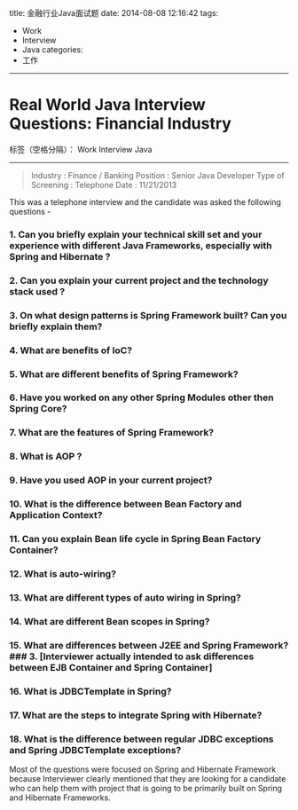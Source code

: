 title: 金融行业Java面试题
date: 2014-08-08 12:16:42
tags: 
- Work
- Interview
- Java
categories:
- 工作
---

# Real World Java Interview Questions: Financial Industry

标签（空格分隔）： Work Interview Java

---
> Industry : Finance / Banking
> Position : Senior Java Developer
> Type of Screening : Telephone
> Date : 11/21/2013

This was a telephone interview and the candidate was asked the following questions -

### 1. Can you briefly explain your technical skill set and your experience with different Java Frameworks, especially with Spring and Hibernate ?
### 2. Can you explain your current project and the technology stack  used ?
### 3. On what design patterns is Spring Framework built? Can you briefly explain them?
### 4. What are benefits of IoC?
### 5. What are different benefits of Spring Framework?
### 6. Have you worked on any other Spring Modules other then Spring Core?
### 7. What are the features of Spring Framework?
### 8. What is AOP ?
### 9. Have you used AOP in your current project?
### 10. What is the difference between Bean Factory and Application Context?
### 11. Can you explain Bean life cycle in Spring Bean Factory Container?
### 12. What is auto-wiring?
### 13. What are different types of auto wiring in Spring?
### 14. What are different Bean scopes in Spring?
### 15. What are differences between J2EE and Spring Framework? ### 3. [Interviewer actually intended to ask differences between EJB Container and Spring Container]
### 16. What is JDBCTemplate in Spring?
### 17. What are the steps to integrate Spring with Hibernate?
### 18. What is the difference between regular JDBC exceptions and Spring JDBCTemplate exceptions?

Most of the questions were focused on Spring and Hibernate Framework because Interviewer clearly mentioned that they are looking for a candidate who can help them with project that is going to be primarily built on Spring and Hibernate Frameworks.
